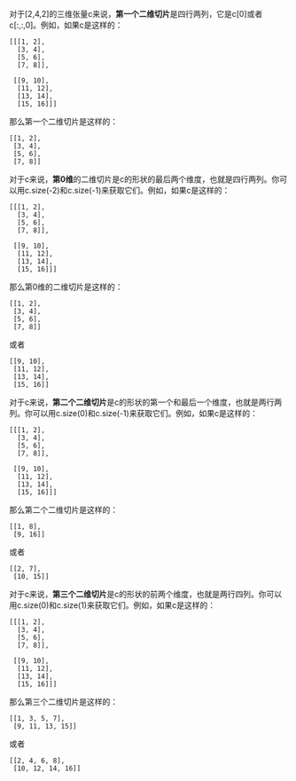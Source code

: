 对于[2,4,2]的三维张量c来说，**第一个二维切片**是四行两列，它是c[0]或者c[:,:,0]。例如，如果c是这样的：

```
[[[1, 2],
  [3, 4],
  [5, 6],
  [7, 8]],

 [[9, 10],
  [11, 12],
  [13, 14],
  [15, 16]]]
```

那么第一个二维切片是这样的：

```
[[1, 2],
 [3, 4],
 [5, 6],
 [7, 8]]
```

对于c来说，**第0维**的二维切片是c的形状的最后两个维度，也就是四行两列。你可以用c.size(-2)和c.size(-1)来获取它们。例如，如果c是这样的：

```
[[[1, 2],
  [3, 4],
  [5, 6],
  [7, 8]],

 [[9, 10],
  [11, 12],
  [13, 14],
  [15, 16]]]
```

那么第0维的二维切片是这样的：

```
[[1, 2],
 [3, 4],
 [5, 6],
 [7, 8]]
```

或者

```
[[9, 10],
 [11, 12],
 [13, 14],
 [15, 16]]
```

对于c来说，**第二个二维切片**是c的形状的第一个和最后一个维度，也就是两行两列。你可以用c.size(0)和c.size(-1)来获取它们。例如，如果c是这样的：

```
[[[1, 2],
  [3, 4],
  [5, 6],
  [7, 8]],

 [[9, 10],
  [11, 12],
  [13, 14],
  [15, 16]]]
```

那么第二个二维切片是这样的：

```
[[1, 8],
 [9, 16]]
```

或者

```
[[2, 7],
 [10, 15]]
```

对于c来说，**第三个二维切片**是c的形状的前两个维度，也就是两行四列。你可以用c.size(0)和c.size(1)来获取它们。例如，如果c是这样的：

```
[[[1, 2],
  [3, 4],
  [5, 6],
  [7, 8]],

 [[9, 10],
  [11, 12],
  [13, 14],
  [15, 16]]]
```

那么第三个二维切片是这样的：

```
[[1, 3, 5, 7],
 [9, 11, 13, 15]]
```

或者

```
[[2, 4, 6, 8],
 [10, 12, 14, 16]]
```
